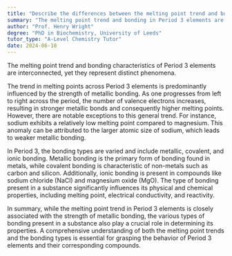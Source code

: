 ```yaml
---
title: "Describe the differences between the melting point trend and bonding in Period 3 elements"
summary: "The melting point trend and bonding in Period 3 elements are related but distinct phenomena."
author: "Prof. Henry Wright"
degree: "PhD in Biochemistry, University of Leeds"
tutor_type: "A-Level Chemistry Tutor"
date: 2024-06-18
---
```


The melting point trend and bonding characteristics of Period 3 elements are interconnected, yet they represent distinct phenomena.

The trend in melting points across Period 3 elements is predominantly influenced by the strength of metallic bonding. As one progresses from left to right across the period, the number of valence electrons increases, resulting in stronger metallic bonds and consequently higher melting points. However, there are notable exceptions to this general trend. For instance, sodium exhibits a relatively low melting point compared to magnesium. This anomaly can be attributed to the larger atomic size of sodium, which leads to weaker metallic bonding.

In Period 3, the bonding types are varied and include metallic, covalent, and ionic bonding. Metallic bonding is the primary form of bonding found in metals, while covalent bonding is characteristic of non-metals such as carbon and silicon. Additionally, ionic bonding is present in compounds like sodium chloride ($\text{NaCl}$) and magnesium oxide ($\text{MgO}$). The type of bonding present in a substance significantly influences its physical and chemical properties, including melting point, electrical conductivity, and reactivity.

In summary, while the melting point trend in Period 3 elements is closely associated with the strength of metallic bonding, the various types of bonding present in a substance also play a crucial role in determining its properties. A comprehensive understanding of both the melting point trends and the bonding types is essential for grasping the behavior of Period 3 elements and their corresponding compounds.
    